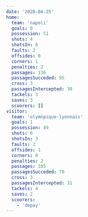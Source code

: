 ```yaml
---
date: '2020-04-25'
home:
  team: 'napoli'
  goals: 0
  possession: 51
  shots: 4
  shotsIn: 0
  faults: 2
  offsides: 0
  corners: 1
  penalties: 2
  passages: 136
  passagesSucceded: 95
  cross: 3
  passagesIntercepted: 30
  tackels: 3
  saves: 3
  scoorers: []
visitor:
  team: 'olymnpique-lyonnais'
  goals: 1
  possession: 49
  shots: 6
  shotsIn: 3
  faults: 2
  offsides: 1
  corners: 0
  penalties: 2
  passages: 105
  passagesSucceded: 70
  cross: 3
  passagesIntercepted: 31
  tackels: 4
  saves: 2
  scoorers:
    - 'depay'
---
```

